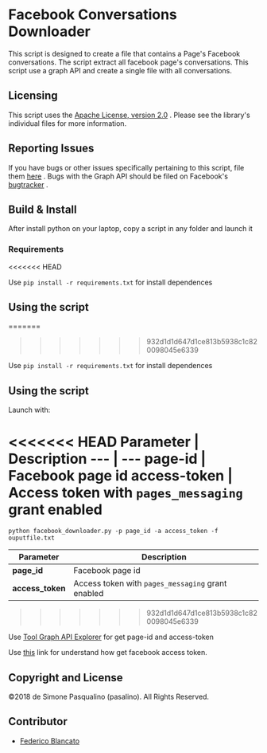 # Facebook Conversations Downloader
This script is designed to create a file that contains a Page's Facebook conversations.
The script extract all facebook page's conversations.
This script use a graph API and create a single file with all conversations.


## Licensing
This script uses the [Apache License, version 2.0](https://www.apache.org/licenses/LICENSE-2.0) . Please see the library's individual files for more information.

## Reporting Issues
If you have bugs or other issues specifically pertaining to this script, file them [here](https://github.com/pasalino/facebook-conversation-downloader/issues) . 
Bugs with the Graph API should be filed on Facebook's [bugtracker](https://developers.facebook.com/bugs/) .

## Build & Install
After install python on your laptop, copy a script in any folder and launch it

### Requirements
<<<<<<< HEAD

Use `pip install -r requirements.txt` for install dependences 

## Using the script
=======
>>>>>>> 932d1d1d647d1ce813b5938c1c820098045e6339

Use `pip install -r requirements.txt` for install dependences 

## Using the script

Launch with:

<<<<<<< HEAD
Parameter | Description
--- | ---
**page-id** | Facebook page id
**access-token** | Access token with `pages_messaging` grant enabled
=======
    python facebook_downloader.py -p page_id -a access_token -f ouputfile.txt

Parameter | Description
--- | ---
**page_id** | Facebook page id
**access_token** | Access token with `pages_messaging` grant enabled
>>>>>>> 932d1d1d647d1ce813b5938c1c820098045e6339

Use [Tool Graph API Explorer](https://developers.facebook.com/tools/explorer/) for get page-id and access-token

Use [this](https://developers.facebook.com/docs/graph-api/overview) link for understand how get facebook access token.

## Copyright and License

©2018 de Simone Pasqualino (pasalino). All Rights Reserved. 

## Contributor

* [Federico Blancato](https://github.com/ksnll)